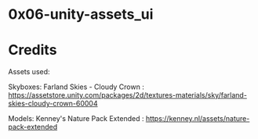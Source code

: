 # 0x06-unity-assets_ui

# Credits

Assets used:

Skyboxes: Farland Skies - Cloudy Crown : https://assetstore.unity.com/packages/2d/textures-materials/sky/farland-skies-cloudy-crown-60004

Models: Kenney's Nature Pack Extended : https://kenney.nl/assets/nature-pack-extended
